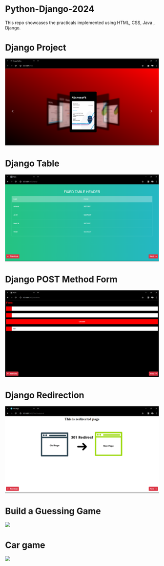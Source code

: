  # Python-Django-2024

This repo showcases the practicals implemented using HTML, CSS, Java , Django.
<br>
<h1><b>Django Project</b></h1>
<img src="https://raw.githubusercontent.com/2Abhi000/Abhishek20000/main/im%20(3).png">
<br>
<h1><b>Django Table</b></h1>
<img src="https://raw.githubusercontent.com/2Abhi000/Abhishek20000/main/im%20(4).png">
<br>
<h1><b>Django POST Method Form</b></h1>
<img src="https://raw.githubusercontent.com/2Abhi000/Abhishek20000/main/im%20(5).png">
<br>
<h1><b>Django Redirection</b></h1>
<img src="https://raw.githubusercontent.com/2Abhi000/Abhishek20000/main/im%20(2).png">
<br>
<h1><b>Build a Guessing Game</b></h1>
<img src="https://github-production-user-asset-6210df.s3.amazonaws.com/59302147/306717471-5fdf86da-289b-4d20-9da6-02f871d32818.png?X-Amz-Algorithm=AWS4-HMAC-SHA256&X-Amz-Credential=AKIAVCODYLSA53PQK4ZA%2F20240221%2Fus-east-1%2Fs3%2Faws4_request&X-Amz-Date=20240221T173137Z&X-Amz-Expires=300&X-Amz-Signature=fee54169e3ba5ccd0c615970c9596da0e6c21f47cb961730cf6e614965b829be&X-Amz-SignedHeaders=host&actor_id=59302147&key_id=0&repo_id=761338450">
<br>
<h1><b>Car game</b></h1>
<img src="https://github-production-user-asset-6210df.s3.amazonaws.com/59302147/306717460-49808c6b-51ed-4edf-87ad-51b16b7c5d7e.png?X-Amz-Algorithm=AWS4-HMAC-SHA256&X-Amz-Credential=AKIAVCODYLSA53PQK4ZA%2F20240221%2Fus-east-1%2Fs3%2Faws4_request&X-Amz-Date=20240221T173137Z&X-Amz-Expires=300&X-Amz-Signature=d5ea35458fb133edb2f865a307a56c921147b0622db47c0772d790975b42d014&X-Amz-SignedHeaders=host&actor_id=59302147&key_id=0&repo_id=761338450">
